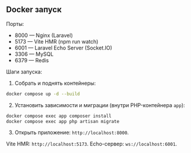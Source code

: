 ## Docker запуск

Порты:

- 8000 — Nginx (Laravel)
- 5173 — Vite HMR (npm run watch)
- 6001 — Laravel Echo Server (Socket.IO)
- 3306 — MySQL
- 6379 — Redis

Шаги запуска:

1. Собрать и поднять контейнеры:

```bash
docker compose up -d --build
```

2. Установить зависимости и миграции (внутри PHP-контейнера `app`):

```bash
docker compose exec app composer install
docker compose exec app php artisan migrate
```

3. Открыть приложение: `http://localhost:8000`.

Vite HMR: `http://localhost:5173`. Echo-сервер: `ws://localhost:6001`.

